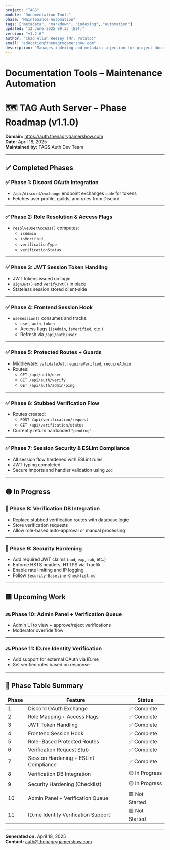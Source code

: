 ```yaml
---
project: "TAGS"
module: "Documentation Tools"
phase: "Maintenance Automation"
tags: ["metadata", "markdown", "indexing", "automation"]
updated: "12 June 2025 09:33 (EST)"
version: "v1.2.6"
author: "Chad Allan Reesey (Mr. Potato)"
email: "education@thenagrygamershow.com"
description: "Manages indexing and metadata injection for project documentation."
---
```


# Documentation Tools – Maintenance Automation
# 🗺️ TAG Auth Server – Phase Roadmap (v1.1.0)

**Domain:** https://auth.thenagrygamershow.com  
**Date:** April 18, 2025  
**Maintained by:** TAGS Auth Dev Team

---

## ✅ Completed Phases

### ✅ Phase 1: Discord OAuth Integration
- `/api/discord/exchange` endpoint exchanges `code` for tokens
- Fetches user profile, guilds, and roles from Discord

---

### ✅ Phase 2: Role Resolution & Access Flags
- `resolveUserAccess()` computes:
  - `isAdmin`
  - `isVerified`
  - `verificationType`
  - `verificationStatus`

---

### ✅ Phase 3: JWT Session Token Handling
- JWT tokens issued on login
- `signJwt()` and `verifyJwt()` in place
- Stateless session stored client-side

---

### ✅ Phase 4: Frontend Session Hook
- `useSession()` consumes and tracks:
  - `user`, `auth_token`
  - Access flags (`isAdmin`, `isVerified`, etc.)
  - Refresh via `/api/auth/user`

---

### ✅ Phase 5: Protected Routes + Guards
- Middleware: `validateJwt`, `requireVerified`, `requireAdmin`
- Routes:
  - `GET /api/auth/user`
  - `GET /api/auth/verify`
  - `GET /api/auth/admin/ping`

---

### ✅ Phase 6: Stubbed Verification Flow
- Routes created:
  - `POST /api/verification/request`
  - `GET /api/verification/status`
- Currently return hardcoded `"pending"`

---

### ✅ Phase 7: Session Security & ESLint Compliance
- All session flow hardened with ESLint rules
- JWT typing completed
- Secure imports and handler validation using `Zod`

---

## 🟡 In Progress

### 🚧 Phase 8: Verification DB Integration
- Replace stubbed verification routes with database logic
- Store verification requests
- Allow role-based auto-approval or manual processing

---

### 🚧 Phase 9: Security Hardening
- Add required JWT claims (`aud`, `exp`, `sub`, etc.)
- Enforce HSTS headers, HTTPS via Traefik
- Enable rate limiting and IP logging
- Follow `Security-Baseline-Checklist.md`

---

## 🟥 Upcoming Work

### 🔜 Phase 10: Admin Panel + Verification Queue
- Admin UI to view + approve/reject verifications
- Moderator override flow

---

### 🔜 Phase 11: ID.me Identity Verification
- Add support for external OAuth via ID.me
- Set verified roles based on response

---

## 📅 Phase Table Summary

| Phase | Feature                                | Status        |
|-------|----------------------------------------|---------------|
| 1     | Discord OAuth Exchange                 | ✅ Complete    |
| 2     | Role Mapping + Access Flags            | ✅ Complete    |
| 3     | JWT Token Handling                     | ✅ Complete    |
| 4     | Frontend Session Hook                  | ✅ Complete    |
| 5     | Role-Based Protected Routes            | ✅ Complete    |
| 6     | Verification Request Stub              | ✅ Complete    |
| 7     | Session Hardening + ESLint Compliance  | ✅ Complete    |
| 8     | Verification DB Integration            | 🟡 In Progress |
| 9     | Security Hardening (Checklist)         | 🟡 In Progress |
| 10    | Admin Panel + Verification Queue       | 🟥 Not Started |
| 11    | ID.me Identity Verification Support    | 🟥 Not Started |

---

**Generated on:** April 18, 2025  
**Contact:** auth@thenagrygamershow.com
